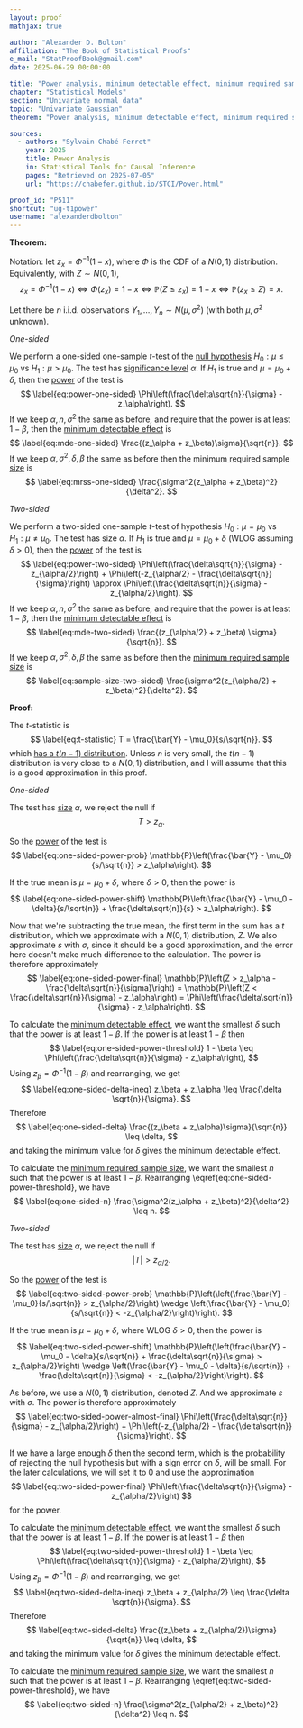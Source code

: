 ```yaml
---
layout: proof
mathjax: true

author: "Alexander D. Bolton"
affiliation: "The Book of Statistical Proofs"
e_mail: "StatProofBook@gmail.com"
date: 2025-06-29 00:00:00

title: "Power analysis, minimum detectable effect, minimum required sample size for a one-sample t-test"
chapter: "Statistical Models"
section: "Univariate normal data"
topic: "Univariate Gaussian"
theorem: "Power analysis, minimum detectable effect, minimum required sample size for a one-sample t-test"

sources:
  - authors: "Sylvain Chabé-Ferret"
    year: 2025
    title: Power Analysis
    in: Statistical Tools for Causal Inference
    pages: "Retrieved on 2025-07-05"
    url: "https://chabefer.github.io/STCI/Power.html"

proof_id: "P511"
shortcut: "ug-t1power"
username: "alexanderdbolton"
---
```


**Theorem:**

Notation: let $z_x = \Phi^{-1}(1 - x)$, where $\Phi$ is the CDF of a $N(0, 1)$ distribution. Equivalently, with $Z \sim N(0, 1)$,
$$
\label{eq:zx-definition}
z_x = \Phi^{-1}(1 - x) \Leftrightarrow \Phi(z_x) = 1 - x \Leftrightarrow \mathbb{P}(Z \leq z_x) = 1 - x \Leftrightarrow \mathbb{P}(z_x \leq Z) = x.
$$

Let there be $n$ i.i.d. observations $Y_1, \dots, Y_n \sim N(\mu, \sigma^2)$ (with both $\mu, \sigma^2$ unknown).

*One-sided*

We perform a one-sided one-sample $t$-test of the [null hypothesis](/D/h0) $H_0: \mu \leq \mu_0$ vs $H_1: \mu > \mu_0$. The test has [significance level](/D/alpha) $\alpha$. If $H_1$ is true and $\mu = \mu_0 + \delta$, then the [power](/D/power) of the test is
$$
\label{eq:power-one-sided}
\Phi\left(\frac{\delta\sqrt{n}}{\sigma} - z_\alpha\right).
$$
If we keep $\alpha, n, \sigma^2$ the same as before, and require that the power is at least $1 - \beta$, then the [minimum detectable effect](/D/mde) is
$$
\label{eq:mde-one-sided}
\frac{(z_\alpha + z_\beta)\sigma}{\sqrt{n}}.
$$
If we keep $\alpha, \sigma^2, \delta, \beta$ the same as before then the [minimum required sample size](/D/mrss) is
$$
\label{eq:mrss-one-sided}
\frac{\sigma^2(z_\alpha + z_\beta)^2}{\delta^2}.
$$

*Two-sided*

We perform a two-sided one-sample $t$-test of hypothesis $H_0: \mu = \mu_0$ vs $H_1: \mu \neq \mu_0$. The test has size $\alpha$. If $H_1$ is true and $\mu = \mu_0 + \delta$ (WLOG assuming $\delta > 0$), then the [power](/D/power) of the test is
$$
\label{eq:power-two-sided}
\Phi\left(\frac{\delta\sqrt{n}}{\sigma} - z_{\alpha/2}\right) + \Phi\left(-z_{\alpha/2} - \frac{\delta\sqrt{n}}{\sigma}\right) \approx \Phi\left(\frac{\delta\sqrt{n}}{\sigma} - z_{\alpha/2}\right).
$$
If we keep $\alpha, n, \sigma^2$ the same as before, and require that the power is at least $1 - \beta$, then the [minimum detectable effect](/D/mde) is
$$
\label{eq:mde-two-sided}
\frac{(z_{\alpha/2} + z_\beta) \sigma}{\sqrt{n}}.
$$
If we keep $\alpha, \sigma^2, \delta, \beta$ the same as before then the [minimum required sample size](/D/mde) is
$$
\label{eq:sample-size-two-sided}
\frac{\sigma^2(z_{\alpha/2} + z_\beta)^2}{\delta^2}.
$$

**Proof:**

The $t$-statistic is
$$
\label{eq:t-statistic}
T = \frac{\bar{Y} - \mu_0}{s/\sqrt{n}}.
$$
which [has a $t(n-1)$ distribution](/P/ug-ttest1). Unless $n$ is very small, the $t(n-1)$ distribution is very close to a $N(0, 1)$ distribution, and I will assume that this is a good approximation in this proof.

*One-sided*

The test has [size](/D/size) $\alpha$, we reject the null if
$$
\label{eq:one-sided-rejection}
T > z_\alpha.
$$

So the [power](/D/power) of the test is
$$
\label{eq:one-sided-power-prob}
\mathbb{P}\left(\frac{\bar{Y} - \mu_0}{s/\sqrt{n}} > z_\alpha\right).
$$

If the true mean is $\mu = \mu_0 + \delta$, where $\delta > 0$, then the power is
$$
\label{eq:one-sided-power-shift}
\mathbb{P}\left(\frac{\bar{Y} - \mu_0 - \delta}{s/\sqrt{n}} + \frac{\delta\sqrt{n}}{s} > z_\alpha\right).
$$

Now that we're subtracting the true mean, the first term in the sum has a $t$ distribution, which we approximate with a $N(0, 1)$ distribution, $Z$. We also approximate $s$ with $\sigma$, since it should be a good approximation, and the error here doesn't make much difference to the calculation. The power is therefore approximately
$$
\label{eq:one-sided-power-final}
\mathbb{P}\left(Z > z_\alpha - \frac{\delta\sqrt{n}}{\sigma}\right) = \mathbb{P}\left(Z < \frac{\delta\sqrt{n}}{\sigma} - z_\alpha\right) = \Phi\left(\frac{\delta\sqrt{n}}{\sigma} - z_\alpha\right).
$$

To calculate the [minimum detectable effect](/D/mde), we want the smallest $\delta$ such that the power is at least $1-\beta$. If the power is at least $1-\beta$ then
$$
\label{eq:one-sided-power-threshold}
1 - \beta \leq \Phi\left(\frac{\delta\sqrt{n}}{\sigma} - z_\alpha\right),
$$
Using $z_\beta = \Phi^{-1}(1 - \beta)$ and rearranging, we get
$$
\label{eq:one-sided-delta-ineq}
z_\beta + z_\alpha \leq \frac{\delta \sqrt{n}}{\sigma}.
$$
Therefore
$$
\label{eq:one-sided-delta}
\frac{(z_\beta + z_\alpha)\sigma}{\sqrt{n}} \leq \delta,
$$
and taking the minimum value for $\delta$ gives the minimum detectable effect.

To calculate the [minimum required sample size](/D/mrss), we want the smallest $n$ such that the power is at least $1 - \beta$. Rearranging \eqref{eq:one-sided-power-threshold}, we have
$$
\label{eq:one-sided-n}
\frac{\sigma^2(z_\alpha + z_\beta)^2}{\delta^2} \leq n.
$$

*Two-sided*

The test has [size](/D/size) $\alpha$, we reject the null if
$$
\label{eq:two-sided-rejection}
|T| > z_{\alpha/2}.
$$

So the [power](/D/power) of the test is
$$
\label{eq:two-sided-power-prob}
\mathbb{P}\left(\left(\frac{\bar{Y} - \mu_0}{s/\sqrt{n}} > z_{\alpha/2}\right) \wedge \left(\frac{\bar{Y} - \mu_0}{s/\sqrt{n}} < -z_{\alpha/2}\right)\right).
$$

If the true mean is $\mu = \mu_0 + \delta$, where WLOG $\delta > 0$, then the power is
$$
\label{eq:two-sided-power-shift}
\mathbb{P}\left(\left(\frac{\bar{Y} - \mu_0 - \delta}{s/\sqrt{n}} + \frac{\delta\sqrt{n}}{\sigma} > z_{\alpha/2}\right) \wedge \left(\frac{\bar{Y} - \mu_0 - \delta}{s/\sqrt{n}} + \frac{\delta\sqrt{n}}{\sigma} < -z_{\alpha/2}\right)\right).
$$

As before, we use a $N(0, 1)$ distribution, denoted $Z$. And we approximate $s$ with $\sigma$. The power is therefore approximately
$$
\label{eq:two-sided-power-almost-final}
\Phi\left(\frac{\delta\sqrt{n}}{\sigma} - z_{\alpha/2}\right) + \Phi\left(-z_{\alpha/2} - \frac{\delta\sqrt{n}}{\sigma}\right).
$$

If we have a large enough $\delta$ then the second term, which is the probability of rejecting the null hypothesis but with a sign error on $\delta$, will be small. For the later calculations, we will set it to $0$ and use the approximation
$$
\label{eq:two-sided-power-final}
\Phi\left(\frac{\delta\sqrt{n}}{\sigma} - z_{\alpha/2}\right)
$$
for the power.

To calculate the [minimum detectable effect](/D/mde), we want the smallest $\delta$ such that the power is at least $1-\beta$. If the power is at least $1-\beta$ then
$$
\label{eq:two-sided-power-threshold}
1 - \beta \leq \Phi\left(\frac{\delta\sqrt{n}}{\sigma} - z_{\alpha/2}\right),
$$
Using $z_\beta = \Phi^{-1}(1 - \beta)$ and rearranging, we get
$$
\label{eq:two-sided-delta-ineq}
z_\beta + z_{\alpha/2} \leq \frac{\delta \sqrt{n}}{\sigma}.
$$
Therefore
$$
\label{eq:two-sided-delta}
\frac{(z_\beta + z_{\alpha/2})\sigma}{\sqrt{n}} \leq \delta,
$$
and taking the minimum value for $\delta$ gives the minimum detectable effect.

To calculate the [minimum required sample size](/D/mrss), we want the smallest $n$ such that the power is at least $1 - \beta$. Rearranging \eqref{eq:two-sided-power-threshold}, we have
$$
\label{eq:two-sided-n}
\frac{\sigma^2(z_{\alpha/2} + z_\beta)^2}{\delta^2} \leq n.
$$
